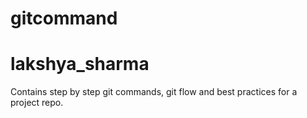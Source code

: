 # gitcommand
# lakshya_sharma
Contains step by step git commands, git flow and best practices for a project repo.
